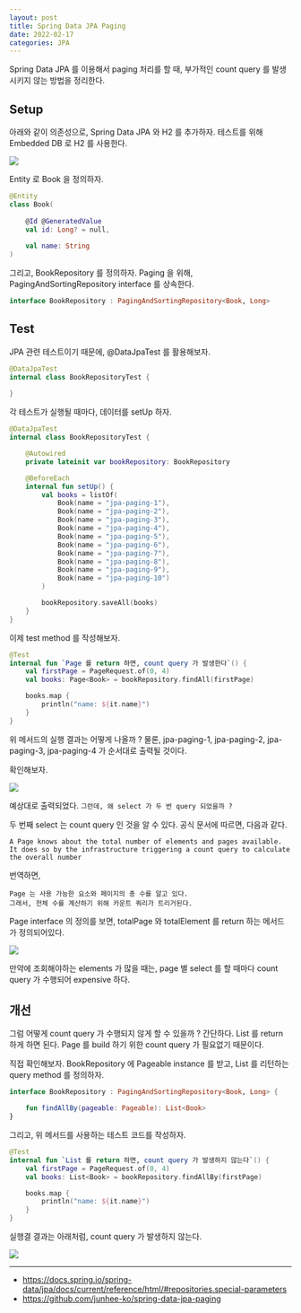```yaml
---
layout: post 
title: Spring Data JPA Paging
date: 2022-02-17
categories: JPA
---
```


Spring Data JPA 를 이용해서 paging 처리를 할 때, 
부가적인 count query 를 발생시키지 않는 방법을 정리한다. 

## Setup

아래와 같이 의존성으로, Spring Data JPA 와 H2 를 추가하자.
테스트를 위해 Embedded DB 로 H2 를 사용한다.

![](/image/spring-data-jpa-paging-project-setup.png)

Entity 로 Book 을 정의하자.

```kotlin
@Entity
class Book(
    
    @Id @GeneratedValue
    val id: Long? = null,
    
    val name: String
)
```

그리고, BookRepository 를 정의하자. 
Paging 을 위해, PagingAndSortingRepository interface 를 상속한다.

```kotlin
interface BookRepository : PagingAndSortingRepository<Book, Long>
```

## Test

JPA 관련 테스트이기 때문에, @DataJpaTest 를 활용해보자.

```kotlin
@DataJpaTest
internal class BookRepositoryTest {
    
}
```

각 테스트가 실행될 때마다, 데이터를 setUp 하자.

```kotlin
@DataJpaTest
internal class BookRepositoryTest {

    @Autowired
    private lateinit var bookRepository: BookRepository

    @BeforeEach
    internal fun setUp() {
        val books = listOf(
            Book(name = "jpa-paging-1"),
            Book(name = "jpa-paging-2"),
            Book(name = "jpa-paging-3"),
            Book(name = "jpa-paging-4"),
            Book(name = "jpa-paging-5"),
            Book(name = "jpa-paging-6"),
            Book(name = "jpa-paging-7"),
            Book(name = "jpa-paging-8"),
            Book(name = "jpa-paging-9"),
            Book(name = "jpa-paging-10")
        )

        bookRepository.saveAll(books)
    }
}
```

이제 test method 를 작성해보자.

```kotlin
@Test
internal fun `Page 를 return 하면, count query 가 발생한다`() {
    val firstPage = PageRequest.of(0, 4)
    val books: Page<Book> = bookRepository.findAll(firstPage)

    books.map {
        println("name: ${it.name}")
    }
}
```

위 메서드의 실행 결과는 어떻게 나올까 ?
물론, jpa-paging-1, jpa-paging-2, jpa-paging-3, jpa-paging-4 가 순서대로 출력될 것이다.

확인해보자.

![](/image/spring-data-jpa-paging-count-query.png)

예상대로 출력되었다. `그런데, 왜 select 가 두 번 query 되었을까 ?` 

두 번째 select 는 count query 인 것을 알 수 있다.
공식 문서에 따르면, 다음과 같다.

```text
A Page knows about the total number of elements and pages available. 
It does so by the infrastructure triggering a count query to calculate the overall number
```

번역하면,

```text
Page 는 사용 가능한 요소와 페이지의 총 수를 알고 있다.
그래서, 전체 수를 계산하기 위해 카운트 쿼리가 트리거된다.
```

Page interface 의 정의를 보면, totalPage 와 totalElement 를 return 하는 메서드가 정의되어있다.

![](/image/spring-data-jpa-paging-page-interface.png)

만약에 조회해야하는 elements 가 많을 때는, page 별 select 를 할 때마다 count query 가 수행되어 expensive 하다.

## 개선

그럼 어떻게 count query 가 수행되지 않게 할 수 있을까 ?
간단하다. List 를 return 하게 하면 된다. Page 를 build 하기 위한 count query 가 필요없기 때문이다.

직접 확인해보자.
BookRepository 에 Pageable instance 를 받고, List 를 리턴하는 query method 를 정의하자.

```kotlin
interface BookRepository : PagingAndSortingRepository<Book, Long> {

    fun findAllBy(pageable: Pageable): List<Book>
}
```

그리고, 위 메서드를 사용하는 테스트 코드를 작성하자.

```kotlin
@Test
internal fun `List 를 return 하면, count query 가 발생하지 않는다`() {
    val firstPage = PageRequest.of(0, 4)
    val books: List<Book> = bookRepository.findAllBy(firstPage)

    books.map {
        println("name: ${it.name}")
    }
}
```

실행결 결과는 아래처럼, count query 가 발생하지 않는다.

![](/image/spring-data-jpa-paging-not-count-query.png)

---
- https://docs.spring.io/spring-data/jpa/docs/current/reference/html/#repositories.special-parameters
- https://github.com/junhee-ko/spring-data-jpa-paging
